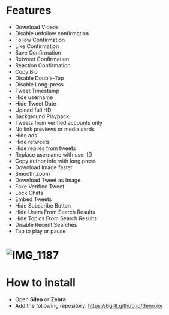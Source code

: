 # Features


- Download Videos  
- Disable unfollow confirmation  
- Follow Confirmation  
- Like Confirmation  
- Save Confirmation  
- Retweet Confirmation  
- Reaction Confirmation  
- Copy Bio  
- Disable Double-Tap  
- Disable Long-press  
- Tweet Timestamp  
- Hide username  
- Hide Tweet Date  
- Upload full HD  
- Background Playback  
- Tweets from verified accounts only  
- No link previews or media cards  
- Hide ads  
- Hide retweets  
- Hide replies from tweets  
- Replace username with user ID  
- Copy author info with long press  
- Download Image faster  
- Smooth Zoom  
- Download Tweet as Image  
- Fake Verified Tweet  
- Lock Chats  
- Embed Tweets  
- Hide Subscribe Button  
- Hide Users From Search Results  
- Hide Topics From Search Results  
- Disable Recent Searches  
- Tap to play or pause  

# ![IMG_1187](https://github.com/user-attachments/assets/5c0a932b-3e95-4cd7-9eb1-0dad2eb66c40)


# How to install

- Open **Sileo** or **Zebra**  
- Add the following repository: https://6gr8.github.io/deno.io/


